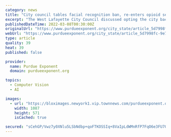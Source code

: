 ```yaml
---
category: news
title: "City council tables facial recognition ban, re-enters opioid settlement"
excerpt: "The West Lafayette City Council discussed opting the city back into an opioid settlement it helped pioneer before backing out in 2018 and tabled a new, revised bill banning facial"
publishedDateTime: 2022-03-08T00:30:00Z
originalUrl: "https://www.purdueexponent.org/city_state/article_5d7998fc-9e7f-11ec-ab73-c7547009ca6d.html"
webUrl: "https://www.purdueexponent.org/city_state/article_5d7998fc-9e7f-11ec-ab73-c7547009ca6d.html"
type: article
quality: 39
heat: 39
published: false

provider:
  name: Purdue Exponent
  domain: purdueexponent.org

topics:
  - Computer Vision
  - AI

images:
  - url: "https://bloximages.newyork1.vip.townnews.com/purdueexponent.org/content/tncms/assets/v3/editorial/0/ca/0cae264e-9e80-11ec-8d06-a73c0f42b88c/6226b39bcd33a.image.jpg?crop=1087%2C571%2C27%2C518&resize=1087%2C571&order=crop%2Cresize"
    width: 1087
    height: 571
    isCached: true

secured: "sCehGP/Vwz7y0XNlu5LSbNdbp+qoFTKOSSIq+8VaIpLdWMnRfP7FqO6e3FU7OpHkch2rGkMobGmT9OjUqtxgGcOz2WtKMPCD+DUFJqlBMUyPcLX2Hhvxn+Orna383GaiNfIhVMUTNXlit1x2vSd/Av+CCi4xBZ0rF7OZ9kg0nrBzbyezv/Ol81ccPvjFM/AclBtKjzOVuT3jOW2Tr9xgPzqfFnKQhfWPR4VNNU/MoR8XWR5suMzuK/Wf74R/EBqrywejqO3pyrtNPp9DfJpo41Hxi031tOjAjMsrAno1/XEvc5+vPSrIRTe3tulb7MeImh+JOSTv85EDYmpPHWyhzgUpwbouQ6C3cFK0H3OSS5k=;nJEeF7AL77pOSDlXe+NPqA=="
---
```


